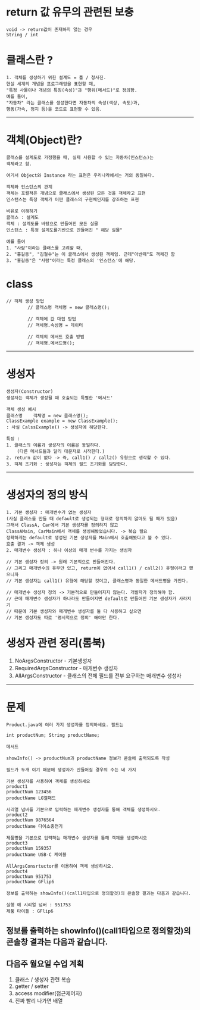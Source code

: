 # return 값 유무의 관련된 보충
    void -> return값이 존재하지 않는 경우
    String / int 

# 클래스란 ?
    1. 객체를 생성하기 위한 설계도 = 틀 / 청사진.
    현실 세계의 개념을 프로그래밍을 표현할 때,
    "특정 사물이나 개념의 특징(속성)"과 "행위(메서드)"로 정의함.
    예를 들어, 
    "자동차" 라는 클래스를 생성한다면 자동차의 속성(색상, 속도)과,
    행동(가속, 정지 등)을 코드로 표현할 수 있음.
---
# 객체(Object)란?
    클래스를 설계도로 가정했을 때, 실제 사용할 수 있는 자동차(인스턴스)는
    객체라고 함.

    여기서 Object와 Instance 라는 표현은 우리나라에서는 거의 동일하다.
    
    객체와 인스턴스의 관계
    객체는 포괄적은 개념으로 클래스에서 생성된 모든 것을 객체라고 표현
    인스턴스는 특정 객체가 어떤 클래스의 구현체인지를 강조하는 표현
    
    비유로 이해하기
    클래스 : 설계도
    객체 : 설계도를 바탕으로 만들어진 모든 실물
    인스턴스 : 특정 설계도를기반으로 만들어진 " 해당 실물"
    
    예를 들어 
    1. "사람"이라는 클래스를 고려할 때,
    2. "홍길동", "김철수"는 이 클래스에서 생성된 객체임. 근데"아반떼"도 객체긴 함
    3. "홍길동"은 "사람"이라는 특정 클래스의 '인스턴스'에 해당.

# class 
    // 객체 생성 방법
            // 클래스명 객체명 = new 클래스명();

            // 객체에 값 대입 방법
            // 객체명.속성명 = 데이터

            // 객체의 메서드 호출 방법
            // 객체명.메서드명();

---
# 생성자
    생성자(Constructor)
    생성자는 객체가 생성될 때 호출되는 특별한 '메서드'

    객체 생성 예시
    클래스명    객체명 = new 클래스명();
    ClassExample example = new ClassExample();
    : 사실 CalssExample() -> 생성자에 해당한다.

    특징 :
    1. 클래스의 이름과 생성자의 이름은 동일하다.
        (다른 메서드들과 달리 대문자로 시작한다.)
    2. return 값이 없다 -> 즉, call1() / call2() 유형으로 생각할 수 있다.
    3. 객체 초기화 : 생성자는 객체의 필드 초기화를 담당한다.
---
#   생성자의 정의 방식
    1. 기본 생성자 : 매개변수가 없는 생성자 
    (사실 클래스를 만들 때 default로 생성되는 형태로 정의하지 않아도 될 때가 있음)
    그래서 ClassA, Car에서 기본 생성자를 정의하지 않고
    ClassAMain, CarMain에서 객체를 생성해봤었습니다. -> 복습 필요
    정확하게는 default로 생성된 기본 생성자를 Main에서 호출해봤다고 볼 수 있다.
    호출 결과 -> 객체 생성
    2. 매개변수 생성자 : 하나 이상의 매개 변수를 가지는 생성자 
    
    // 기본 생성자 정의 -> 원래 기본적으로 만들어진다.
    // 그리고 매개변수의 유무만 있고, return이 없어서 call1() / call2() 유형이라고 했으니까
    // 기본 생성자는 call1() 유형에 해당할 것이고, 클래스명과 동일한 메서드명을 가진다.

    // 매개변수 생성자 정의 -> 기본적으로 만들어지지 않는다. 개발자가 정의해야 함.
    // 근데 매개변수 생성자가 하나라도 만들어지면 default로 만들어진 기본 생성자가 사라지기
    // 때문에 기본 생성자와 매개변수 생성자를 둘 다 사용하고 싶으면
    // 기본 생성자도 따로 '명시적으로 정의' 해야만 한다.    

# 생성자 관련 정리(롬북)
1. NoArgsConstructor - 기본생성자
2. RequiredArgsConstructor - 매개변수 생성자
3. AllArgsConstructor - 클래스의 전체 필드를 전부 요구하는 매개변수 생성자
---
# 문제 
    Product.java에 여러 가지 생성자를 정의하세요. 필드는

    int productNum; String productName;

    메서드

    showInfo() -> productNum과 productName 정보가 콘솔에 출력되도록 작성
    
    필드가 두개 이기 때문에 생성자가 만들어질 경우의 수는 네 가지
    
    기본 생성자를 사용하여 객체를 생성하세요 
    product1 
    productNum 123456
    productName LG엘패드
    
    시리얼 넘버를 기본으로 입력하는 매개변수 생성자를 통해 객체를 생성하시오. 
    product2 
    productNum 9876564 
    productName 다이소충전기
    
    제품명을 기본으로 입력하는 매개변수 생성자를 통해 객체를 생성하시오
    product3 
    productNum 159357
    productName USB-C 케이블
    
    AllArgsConsrtuctor를 이용하여 객체 생성하시오. 
    product4 
    productNum 951753
    productName GFlip6

    정보를 출력하는 showInfo()(call1타입으로 정의할것)의 콘솔창 결과는 다음과 같습니다.

    실행 예 시리얼 넘버 : 951753 
    제품 타이틀 : GFlip6

정보를 출력하는 showInfo()(call1타입으로 정의할것)의 콘솔창 결과는 다음과 같습니다.
---
## 다음주 월요일 수업 계획
1. 클래스 / 생성자 관련 복습
2. getter / setter
3. access modifier(접근제어자)
4. 진짜 빨리 나가면 배열
